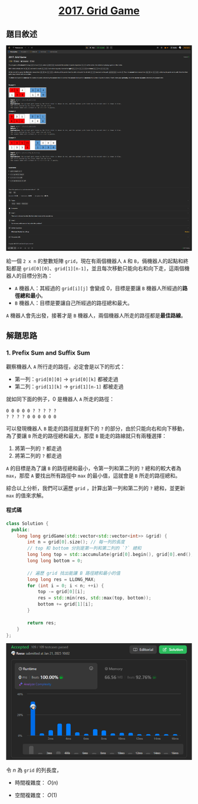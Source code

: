 # <center> [2017. Grid Game](https://leetcode.com/problems/grid-game/submissions/1515225870/) </center>

## 題目敘述

[![](https://raw.githubusercontent.com/reese60525/ForPicGo/main/ForPicGo/Pictures/202501211003255.png)](https://raw.githubusercontent.com/reese60525/ForPicGo/main/ForPicGo/Pictures/202501211003255.png)

給一個 `2 x n` 的整數矩陣 `grid`，現在有兩個機器人 `A` 和 `B`，倆機器人的起點和終點都是 `grid[0][0]`、`grid[1][n-1]`，並且每次移動只能向右和向下走，這兩個機器人的目標分別為：

- `A` 機器人：其經過的 `grid[i][j]` 會變成 0，目標是要讓 `B` 機器人所經過的**路徑總和最小**。
- `B` 機器人：目標是要讓自己所經過的路徑總和最大。

`A` 機器人會先出發，接著才是 `B` 機器人，兩個機器人所走的路徑都是**最佳路線**。

## 解題思路

### 1. Prefix Sum and  Suffix Sum

觀察機器人 `A` 所行走的路徑，必定會是以下的形式：

- 第一列：`grid[0][0]` -> `grid[0][k]` 都被走過
- 第二列：`grid[1][k]` -> `grid[1][n-1]` 都被走過

就如同下面的例子，0 是機器人 `A` 所走的路徑：

``` text
0 0 0 0 0 ? ? ? ? ?
? ? ? ? 0 0 0 0 0 0
```

可以發現機器人 `B` 能走的路徑就是剩下的 `?` 的部分，由於只能向右和向下移動，為了要讓 `B` 所走的路徑總和最大，那麼 `B` 能走的路線就只有兩種選擇：

1. 將第一列的 `?` 都走過
2. 將第二列的 `?` 都走過

`A` 的目標是為了讓 `B` 的路徑總和最小，令第一列和第二列的 `?` 總和的較大者為 `max`，那麼 `A` 要找出所有路徑中 `max` 的最小值，這就會是 `B` 所走的路徑總和。

綜合以上分析，我們可以遍歷 `grid` ，計算出第一列和第二列的 `?` 總和，並更新 `max` 的值來求解。

#### 程式碼

```cpp {.line-numbers}
class Solution {
  public:
    long long gridGame(std::vector<std::vector<int>> &grid) {
        int n = grid[0].size(); // 每一列的長度
        // top 和 bottom 分別是第一列和第二列的 `?` 總和
        long long top = std::accumulate(grid[0].begin(), grid[0].end(), 0l);
        long long bottom = 0;

        // 遍歷 grid 找出能讓 B 路徑總和最小的值
        long long res = LLONG_MAX;
        for (int i = 0; i < n; ++i) {
            top -= grid[0][i];
            res = std::min(res, std::max(top, bottom));
            bottom += grid[1][i];
        }

        return res;
    }
};
```

[![](https://raw.githubusercontent.com/reese60525/ForPicGo/main/ForPicGo/Pictures/202501211023773.png)](https://raw.githubusercontent.com/reese60525/ForPicGo/main/ForPicGo/Pictures/202501211023773.png)

令 $n$ 為 `grid` 的列長度，

- 時間複雜度： $O(n)$

- 空間複雜度： $O(1)$
